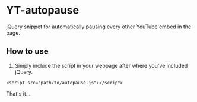 # YT-autopause
jQuery snippet for automatically pausing every other YouTube embed in the page.

## How to use
1. Simply include the script in your webpage after where you've included jQuery.
```
<script src="path/to/autopause.js"></script>
```

That's it...
